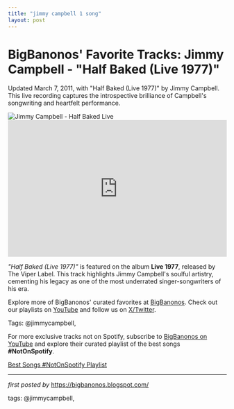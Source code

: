 ```yaml
---
title: "jimmy campbell 1 song"
layout: post
---
```

<!-- Post Title -->
<h1 >BigBanonos' Favorite Tracks: Jimmy Campbell - "Half Baked (Live 1977)"</h1> <!-- Introductory Text -->
<p >Updated March 7, 2011, with "Half Baked (Live 1977)" by Jimmy Campbell. This live recording captures the introspective brilliance of Campbell's songwriting and heartfelt performance.</p> <!-- Featured Image -->
<div > <img src="https://45rpy.wordpress.com/wp-content/uploads/2019/02/halfbaked.jpg" alt="Jimmy Campbell - Half Baked Live" />
</div> <!-- YouTube Video Embed -->
<div > <iframe width="100%" height="315" src="https://www.youtube.com/embed/sP0-wCqxep0" title="Jimmy Campbell - 'Half Baked (Live 1977)'" frameborder="0" allow="accelerometer; autoplay; encrypted-media; gyroscope; picture-in-picture; web-share" referrerpolicy="strict-origin-when-cross-origin" allowfullscreen></iframe>
</div> <!-- Song Information -->
<div > <p><em>"Half Baked (Live 1977)"</em> is featured on the album <strong>Live 1977</strong>, released by The Viper Label. This track highlights Jimmy Campbell's soulful artistry, cementing his legacy as one of the most underrated singer-songwriters of his era.</p>
</div> <!-- Footer Links -->
<div > <p>Explore more of BigBanonos' curated favorites at <a href="https://bigbanonos.blogspot.com/" target="_blank">BigBanonos</a>. Check out our playlists on <a href="https://www.youtube.com/@BigBanonos" target="_blank">YouTube</a> and follow us on <a href="https://x.com/bigbanonos" target="_blank">X/Twitter</a>.</p>
</div> <!-- Tags -->
<p >Tags: @jimmycampbell,</p>


<!--Subscribe and Playlist Links-->
<div>
    <p>For more exclusive tracks not on Spotify, subscribe to <a href="https://www.youtube.com/@BigBanonos" target="_blank">BigBanonos on YouTube</a> and explore their curated playlist of the best songs <strong>#NotOnSpotify</strong>.</p>
    <p><a href="https://www.youtube.com/playlist?list=PLtuNtuTatqI0kFahUCbtbfenC_ET5O_tr" target="_blank">Best Songs #NotOnSpotify Playlist<br /></a></p></div>

<hr />

<p><em>first posted by</em> <a href="https://bigbanonos.blogspot.com/" rel="noopener" target="_new">https://bigbanonos.blogspot.com/</a></p>

<p>tags: @jimmycampbell,</p>
